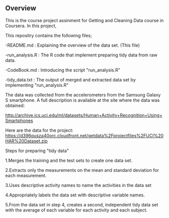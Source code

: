 

## Overview

This is the course project assinment for Getting and Cleaning Data course in Coursera.
In this project, 

This repositry contains the following files;

-README.md : Explaining the overview of the data set. (This file)

-run_analysis.R : The R code that implement preparing tidy data from raw data.

-CodeBook.md : Introducing the script "run_analysis.R"

-tidy_data.txt : The output of merged and extracted data set by implementing "run_analysis.R"

The data was collected from the accelerometers from the Samsung Galaxy S smartphone.
A full description is available at the site where the data was obtained:

http://archive.ics.uci.edu/ml/datasets/Human+Activity+Recognition+Using+Smartphones

Here are the data for the project:
https://d396qusza40orc.cloudfront.net/getdata%2Fprojectfiles%2FUCI%20HAR%20Dataset.zip

Steps for preparing "tidy data"

1.Merges the training and the test sets to create one data set.

2.Extracts only the measurements on the mean and standard deviation for each measurement.

3.Uses descriptive activity names to name the activities in the data set

4.Appropriately labels the data set with descriptive variable names.

5.From the data set in step 4, creates a second, independent tidy data set with the average of each variable for each activity and each subject.
